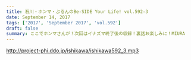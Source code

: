 ```yaml
---
title: 石川・ホンマ・ぶるんのBe-SIDE Your Life! vol.592-3
date: September 14, 2017
tags: ['2017', 'September 2017', 'vol.592']
draft: false
summary: ここでホンマさんが！次回はイナズマ終了後の収録！裏話お楽しみに！MIURA
---
```


http://project-phi.ddo.jp/ishikawa/ishikawa592_3.mp3
